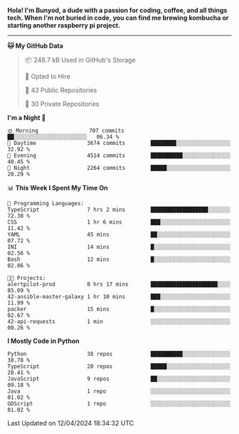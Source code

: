 <p>
<b>Hola! I'm Bunyod, a dude with a passion for coding, coffee, and all things tech. When I'm not buried in code, you can find me brewing kombucha or starting another raspberry pi project.</b>
</p>

---

<!--START_SECTION:waka-->
**🐱 My GitHub Data** 

> 📦 248.7 kB Used in GitHub's Storage 
 > 
> 💼 Opted to Hire
 > 
> 📜 43 Public Repositories 
 > 
> 🔑 30 Private Repositories 
 > 
**I'm a Night 🦉** 

```text
🌞 Morning                707 commits         ██░░░░░░░░░░░░░░░░░░░░░░░   06.34 % 
🌆 Daytime                3674 commits        ████████░░░░░░░░░░░░░░░░░   32.92 % 
🌃 Evening                4514 commits        ██████████░░░░░░░░░░░░░░░   40.45 % 
🌙 Night                  2264 commits        █████░░░░░░░░░░░░░░░░░░░░   20.29 % 
```


📊 **This Week I Spent My Time On** 

```text
💬 Programming Languages: 
TypeScript               7 hrs 2 mins        ██████████████████░░░░░░░   72.38 % 
CSS                      1 hr 6 mins         ███░░░░░░░░░░░░░░░░░░░░░░   11.42 % 
YAML                     45 mins             ██░░░░░░░░░░░░░░░░░░░░░░░   07.72 % 
INI                      14 mins             █░░░░░░░░░░░░░░░░░░░░░░░░   02.56 % 
Bash                     12 mins             █░░░░░░░░░░░░░░░░░░░░░░░░   02.06 % 

🐱‍💻 Projects: 
alertpilot-prod          8 hrs 17 mins       █████████████████████░░░░   85.09 % 
42-ansible-master-galaxy 1 hr 10 mins        ███░░░░░░░░░░░░░░░░░░░░░░   11.99 % 
packer                   15 mins             █░░░░░░░░░░░░░░░░░░░░░░░░   02.67 % 
42-api-requests          1 min               ░░░░░░░░░░░░░░░░░░░░░░░░░   00.26 % 
```

**I Mostly Code in Python** 

```text
Python                   38 repos            ██████████░░░░░░░░░░░░░░░   38.78 % 
TypeScript               20 repos            █████░░░░░░░░░░░░░░░░░░░░   20.41 % 
JavaScript               9 repos             ██░░░░░░░░░░░░░░░░░░░░░░░   09.18 % 
Java                     1 repo              ░░░░░░░░░░░░░░░░░░░░░░░░░   01.02 % 
GDScript                 1 repo              ░░░░░░░░░░░░░░░░░░░░░░░░░   01.02 % 
```




 Last Updated on 12/04/2024 18:34:32 UTC
<!--END_SECTION:waka-->
